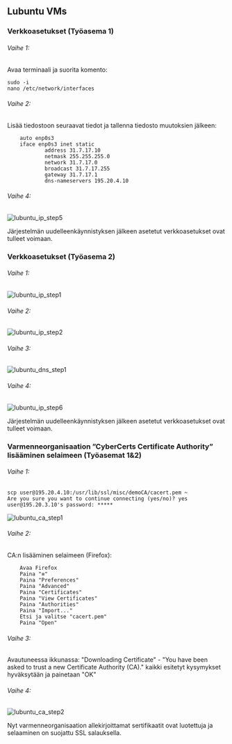 ## Lubuntu VMs

### Verkkoasetukset (Työasema 1)

###### Vaihe 1:

Avaa terminaali ja suorita komento:

```
sudo -i
nano /etc/network/interfaces
```

###### Vaihe 2:

Lisää tiedostoon seuraavat tiedot ja tallenna tiedosto muutoksien jälkeen:

        auto enp0s3
        iface enp0s3 inet static
                address 31.7.17.10
                netmask 255.255.255.0
                network 31.7.17.0
                broadcast 31.7.17.255
                gateway 31.7.17.1
                dns-nameservers 195.20.4.10
        

###### Vaihe 4:

![lubuntu_ip_step5](https://user-images.githubusercontent.com/16650292/32936402-ca25d86a-cb7c-11e7-8e38-edcba339d57a.png)

Järjestelmän uudelleenkäynnistyksen jälkeen asetetut verkkoasetukset ovat tulleet voimaan.

### Verkkoasetukset (Työasema 2)

###### Vaihe 1:

![lubuntu_ip_step1](https://user-images.githubusercontent.com/16650292/32936397-c9b57ae8-cb7c-11e7-9963-40e82229500f.png)

###### Vaihe 2:

![lubuntu_ip_step2](https://user-images.githubusercontent.com/16650292/32936399-c9d4f1fc-cb7c-11e7-9d4e-327b425bc8a6.png)

###### Vaihe 3:

![lubuntu_dns_step1](https://user-images.githubusercontent.com/16650292/32941986-48a43296-cb90-11e7-87aa-0b69fce5f63b.png)

###### Vaihe 4:

![lubuntu_ip_step6](https://user-images.githubusercontent.com/16650292/32936403-ca4080c0-cb7c-11e7-9e59-bbe0b24f9c02.png)

Järjestelmän uudelleenkäynnistyksen jälkeen asetetut verkkoasetukset ovat tulleet voimaan.

### Varmenneorganisaation ”CyberCerts Certificate Authority” lisääminen selaimeen (Työasemat 1&2)

###### Vaihe 1:

```
scp user@195.20.4.10:/usr/lib/ssl/misc/demoCA/cacert.pem ~
Are you sure you want to continue connecting (yes/no)? yes
user@195.20.3.10's password: *****
``` 
![lubuntu_ca_step1](https://user-images.githubusercontent.com/16650292/32941323-18d3fe2c-cb8e-11e7-9fcb-8eb4d6face90.png)

###### Vaihe 2:

CA:n lisääminen selaimeen (Firefox):

        Avaa Firefox
        Paina "≡"
        Paina "Preferences"
        Paina "Advanced"
        Paina "Certificates"
        Paina "View Certificates"
        Paina "Authorities"
        Paina "Import..."
        Etsi ja valitse "cacert.pem"
        Paina "Open"
        
        
###### Vaihe 3:    

Avautuneessa ikkunassa: "Downloading Certificate" - "You have been asked to trust a new Certificate Authority (CA)." kaikki esitetyt kysymykset hyväksytään ja painetaan "OK"


###### Vaihe 4:   


![lubuntu_ca_step2](https://user-images.githubusercontent.com/16650292/32941325-18f2e8a0-cb8e-11e7-9bbd-69f92bb873b8.png)


Nyt varmenneorganisaation allekirjoittamat sertifikaatit ovat luotettuja ja selaaminen on suojattu SSL salauksella.
